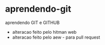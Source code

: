# aprendendo-git
aprendendo GIT e GITHUB
* alteracao feito pelo hitman web
* alteracao feito pelo aew - para pull request